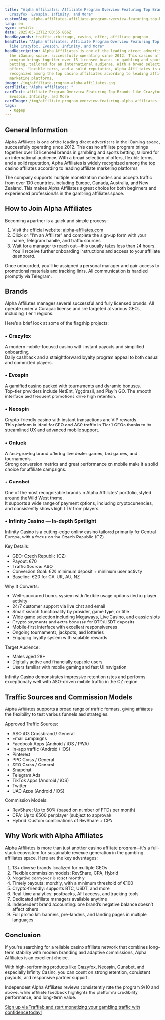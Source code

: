 ```yaml
---
title: "Alpha Affiliates: Affiliate Program Overview Featuring Top Brands like
  Crazyfox, Evospin, Infinity, and More"
customSlug: alpha-affiliates-affiliate-program-overview-featuring-top-brands-like-crazyfox-evospin-infinity-and-more
lang: en
type: article
date: 2025-05-13T12:00:55.866Z
headKeywords: traffic arbitrage, casino, offer, affiliate program
headTitle: "Alpha Affiliates: Affiliate Program Overview Featuring Top Brands
  like Crazyfox, Evospin, Infinity, and More"
headDescription: Alpha Affiliates is one of the leading direct advertisers in
  the iGaming space, successfully operating since 2012. This casino affiliate
  program brings together over 13 licensed brands in gambling and sports
  betting, tailored for an international audience. With a broad selection of
  offers, flexible terms, and a solid reputation, Alpha Affiliates is widely
  recognized among the top casino affiliates according to leading affiliate
  marketing platforms.
image: /img/affiliate-program-alpha-affiliates.jpg
cardTitle: "Alpha Affiliates: "
cardText: Affiliate Program Overview Featuring Top Brands like Crazyfox,
  Evospin, Infinity, and More
cardImage: /img/affiliate-program-overview-featuring-alpha-affiliates.jpg
tags:
  - Оффер
---
```



## General Information

Alpha Affiliates is one of the leading direct advertisers in the iGaming space, successfully operating since 2012. This casino affiliate program brings together over 13 licensed brands in gambling and sports betting, tailored for an international audience. With a broad selection of offers, flexible terms, and a solid reputation, Alpha Affiliates is widely recognized among the top casino affiliates according to leading affiliate marketing platforms.

The company supports multiple monetization models and accepts traffic from over 100 countries, including Europe, Canada, Australia, and New Zealand. This makes Alpha Affiliates a great choice for both beginners and experienced professionals in the gambling affiliates space.



## How to Join Alpha Affiliates

Becoming a partner is a quick and simple process:

1. Visit the official website: [alpha-affiliates.com](https://trafflab.io/en/)
2. Click on “I’m an Affiliate” and complete the sign-up form with your name, Telegram handle, and traffic sources
3. Wait for a manager to reach out—this usually takes less than 24 hours. You'll receive further onboarding instructions and access to your affiliate dashboard.

Once onboarded, you’ll be assigned a personal manager and gain access to promotional materials and tracking links. All communication is handled promptly via Telegram.



## Brands

Alpha Affiliates manages several successful and fully licensed brands. All operate under a Curaçao license and are targeted at various GEOs, including Tier 1 regions.

Here’s a brief look at some of the flagship projects:



### • Crazyfox

A modern mobile-focused casino with instant payouts and simplified onboarding.\
Daily cashback and a straightforward loyalty program appeal to both casual and committed players.



### • Evospin

A gamified casino packed with tournaments and dynamic bonuses.\
Top-tier providers include NetEnt, Yggdrasil, and Play’n GO. The smooth interface and frequent promotions drive high retention.



### • Neospin

Crypto-friendly casino with instant transactions and VIP rewards.\
This platform is ideal for SEO and ASO traffic in Tier 1 GEOs thanks to its streamlined UX and advanced mobile support.



### • Onluck

A fast-growing brand offering live dealer games, fast games, and tournaments.\
Strong conversion metrics and great performance on mobile make it a solid choice for affiliate campaigns.



### • Gunsbet

One of the most recognizable brands in Alpha Affiliates' portfolio, styled around the Wild West theme.\
It supports a wide range of payment options, including cryptocurrencies, and consistently shows high LTV from players.



### • Infinity Casino — In-depth Spotlight

Infinity Casino is a cutting-edge online casino tailored primarily for Central Europe, with a focus on the Czech Republic (CZ).

Key Details:

* GEO: Czech Republic (CZ)
* Payout: €70
* Traffic Source: ASO
* Conversion Goal: €20 minimum deposit + minimum user activity
* Baseline: €20 for CA, UK, AU, NZ

Why It Converts:

* Well-structured bonus system with flexible usage options tied to player activity
* 24/7 customer support via live chat and email
* Smart search functionality by provider, game type, or title
* Wide game selection including Megaways, Live Casino, and classic slots
* Crypto payments and extra bonuses for BTC/USDT deposits
* Mobile-first interface with excellent responsiveness
* Ongoing tournaments, jackpots, and lotteries
* Engaging loyalty system with scalable rewards

Target Audience:

* Males aged 28+
* Digitally active and financially capable users
* Users familiar with mobile gaming and fast UI navigation

Infinity Casino demonstrates impressive retention rates and performs exceptionally well with ASO-driven mobile traffic in the CZ region.



## Traffic Sources and Commission Models

Alpha Affiliates supports a broad range of traffic formats, giving affiliates the flexibility to test various funnels and strategies.

Approved Traffic Sources:

* ASO iOS Crossbrand / General
* Email campaigns
* Facebook Apps (Android / iOS / PWA)
* In-app traffic (Android / iOS)
* Pinterest
* PPC Cross / General
* SEO Cross / General
* Snapchat
* Telegram Ads
* TikTok Apps (Android / iOS)
* Twitter
* UAC Apps (Android / iOS)

Commission Models:

* RevShare: Up to 50% (based on number of FTDs per month)
* CPA: Up to €500 per player (subject to approval)
* Hybrid: Custom combinations of RevShare + CPA



## Why Work with Alpha Affiliates

Alpha Affiliates is more than just another casino affiliate program—it's a full-stack ecosystem for sustainable revenue generation in the gambling affiliates space. Here are the key advantages:

1. 13+ diverse brands localized for multiple GEOs
2. Flexible commission models: RevShare, CPA, Hybrid
3. Negative carryover is reset monthly
4. Timely payouts: monthly, with a minimum threshold of €100
5. Crypto-friendly: supports BTC, USDT, and more
6. Real-time analytics: postbacks, API access, and tracking tools
7. Dedicated affiliate managers available anytime
8. Independent brand accounting: one brand’s negative balance doesn’t affect others
9. Full promo kit: banners, pre-landers, and landing pages in multiple languages



## Conclusion

If you're searching for a reliable casino affiliate network that combines long-term stability with modern branding and adaptive commissions, Alpha Affiliates is an excellent choice.

With high-performing products like Crazyfox, Neospin, Gunsbet, and especially Infinity Casino, you can count on strong retention, consistent payouts, and responsive partner support.

Independent Alpha Affiliates reviews consistently rate the program 9/10 and above, while affiliate feedback highlights the platform’s credibility, performance, and long-term value.

[Sign up via Trafflab and start monetizing your gambling traffic with confidence today!](https://trafflab.io/en/)